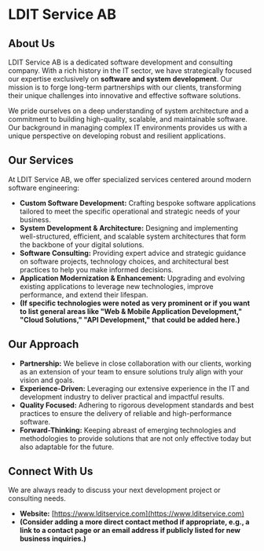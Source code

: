 # LDIT Service AB

## About Us

LDIT Service AB is a dedicated software development and consulting company. With a rich history in the IT sector, we have strategically focused our expertise exclusively on **software and system development**. Our mission is to forge long-term partnerships with our clients, transforming their unique challenges into innovative and effective software solutions.

We pride ourselves on a deep understanding of system architecture and a commitment to building high-quality, scalable, and maintainable software. Our background in managing complex IT environments provides us with a unique perspective on developing robust and resilient applications.

## Our Services

At LDIT Service AB, we offer specialized services centered around modern software engineering:

* **Custom Software Development:** Crafting bespoke software applications tailored to meet the specific operational and strategic needs of your business.
* **System Development & Architecture:** Designing and implementing well-structured, efficient, and scalable system architectures that form the backbone of your digital solutions.
* **Software Consulting:** Providing expert advice and strategic guidance on software projects, technology choices, and architectural best practices to help you make informed decisions.
* **Application Modernization & Enhancement:** Upgrading and evolving existing applications to leverage new technologies, improve performance, and extend their lifespan.
* **(If specific technologies were noted as very prominent or if you want to list general areas like "Web & Mobile Application Development," "Cloud Solutions," "API Development," that could be added here.)**

## Our Approach

* **Partnership:** We believe in close collaboration with our clients, working as an extension of your team to ensure solutions truly align with your vision and goals.
* **Experience-Driven:** Leveraging our extensive experience in the IT and development industry to deliver practical and impactful results.
* **Quality Focused:** Adhering to rigorous development standards and best practices to ensure the delivery of reliable and high-performance software.
* **Forward-Thinking:** Keeping abreast of emerging technologies and methodologies to provide solutions that are not only effective today but also adaptable for the future.

## Connect With Us

We are always ready to discuss your next development project or consulting needs.

* **Website:** [https://www.lditservice.com](https://www.lditservice.com)
* **(Consider adding a more direct contact method if appropriate, e.g., a link to a contact page or an email address if publicly listed for new business inquiries.)**

<!--

**Here are some ideas to get you started:**

🙋‍♀️ A short introduction - what is your organization all about?
🌈 Contribution guidelines - how can the community get involved?
👩‍💻 Useful resources - where can the community find your docs? Is there anything else the community should know?
🍿 Fun facts - what does your team eat for breakfast?
🧙 Remember, you can do mighty things with the power of [Markdown](https://docs.github.com/github/writing-on-github/getting-started-with-writing-and-formatting-on-github/basic-writing-and-formatting-syntax)
-->
